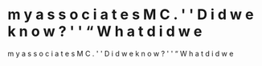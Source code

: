 # m y  a s s o c i a t e s  M C . ' ' D i d  w e  k n o w ? ' '  “ W h a t  d i d  w e

m y  a s s o c i a t e s  M C . ' ' D i d  w e  k n o w ? ' '  “ W h a t  d i d  w e